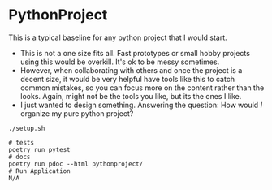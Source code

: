 # PythonProject

This is a typical baseline for any python project that I would start.


- This is not a one size fits all. Fast prototypes or small hobby projects using this would be overkill. It's ok to be messy sometimes.
- However, when collaborating with others and once the project is a decent size, it would be very helpful have tools like this to catch common mistakes, so you can focus more on the content rather than the looks. Again, might not be the tools you like, but its the ones I like.
- I just wanted to design something. Answering the question: How would *I* organize my pure python project?




```
./setup.sh

# tests
poetry run pytest
# docs
poetry run pdoc --html pythonproject/
# Run Application
N/A

```

